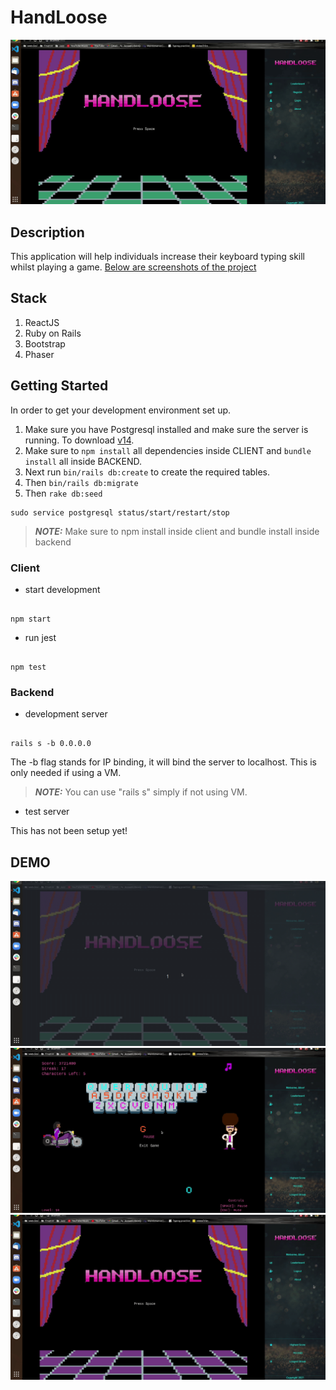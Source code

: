 # HandLoose

!["Main Title"](screenshots/Logon_leaderboard.gif)

## Description

This application will help individuals increase their keyboard typing skill whilst playing a game. [Below are screenshots of the project](#DEMO)

## Stack

1. ReactJS
2. Ruby on Rails
3. Bootstrap
4. Phaser

## Getting Started

In order to get your development environment set up.

1. Make sure you have Postgresql installed and make sure the server is running.
   To download [v14](https://www.postgresql.org/download/).
2. Make sure to `npm install` all dependencies inside CLIENT and `bundle install` all inside BACKEND.
3. Next run `bin/rails db:create` to create the required tables.
4. Then `bin/rails db:migrate`
5. Then `rake db:seed`

```
sudo service postgresql status/start/restart/stop
```

> **_NOTE:_** Make sure to npm install inside client and bundle install inside backend

### Client

- start development

```

npm start

```

- run jest

```

npm test

```

### Backend

- development server

```

rails s -b 0.0.0.0

```

The -b flag stands for IP binding, it will bind the server to localhost. This is only needed if using a VM.

> **_NOTE:_** You can use "rails s" simply if not using VM.

- test server

This has not been setup yet!

## DEMO

!["Initial Game"](screenshots/game.gif)
!["End Game"](screenshots/game2.gif)
!["About"](screenshots/about.gif)
